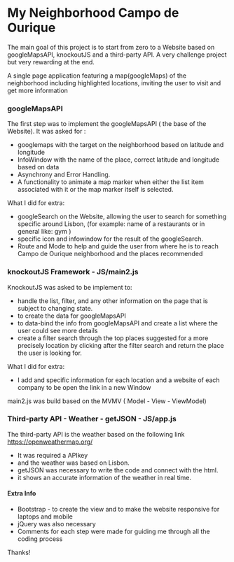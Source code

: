 # My Neighborhood Campo de Ourique

The main goal of this project is to start from zero to a Website based on googleMapsAPI, knockoutJS and a third-party API.
A very challenge project but very rewarding at the end.

A single page application featuring a map(googleMaps) of the neighborhood including highlighted locations, inviting the user to visit and get more information

### googleMapsAPI

The first step was to implement the googleMapsAPI ( the base of the Website).
It was asked for :
* googlemaps with the target on the neighborhood based on latitude and longitude
* InfoWindow with the name of the place, correct latitude and longitude based on data
* Asynchrony and Error Handling.
* A functionality to animate a map marker when either the list item associated with it or the map marker itself is selected.

What I did for extra:
* googleSearch on the Website, allowing the user to search for something specific around Lisbon, (for example: name of a restaurants or in general like: gym )
* specific icon and infowindow for the result of the googleSearch.
* Route and Mode to help and guide the user from where he is to reach Campo de Ourique neighborhood and the places recommended


### knockoutJS Framework - JS/main2.js

KnockoutJS was asked to be implement to:
* handle the list, filter, and any other information on the page that is subject to changing state.
* to create the data for googleMapsAPI
* to data-bind the info from googleMapsAPI and create a list where the user could see more details
* create a filter search through the top places suggested for a more precisely location by clicking after the filter search and return the place the user is looking for.

What I did for extra:
* I add and specific information for each location and a website of each company to be open the link in a new Window

main2.js was build  based on the MVMV ( Model - View - ViewModel)

### Third-party API - Weather - getJSON  - JS/app.js

The third-party API is the weather based on the following link https://openweathermap.org/
* It was required a APIkey
* and the weather was based on Lisbon.
* getJSON was necessary to write the code and connect with the html.
* it shows an accurate information of the weather in real time.


#### Extra Info
 * Bootstrap - to create the view and to make the website responsive for laptops and mobile
 * jQuery was also necessary
 * Comments for each step were made for guiding me through all the coding process

 Thanks!
